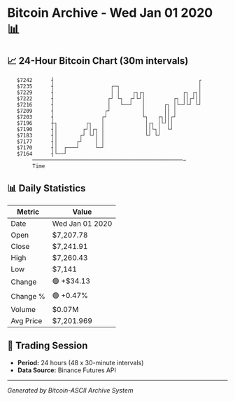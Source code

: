 # Bitcoin Archive - Wed Jan 01 2020 📊

## 📈 24-Hour Bitcoin Chart (30m intervals)

```
   $7242      ┤                                              ┌ 
   $7235      ┤                  ┌─┐                         │ 
   $7229      ┤                  │ │    ┌┐┌┐            ┌┐ ┌┐│ 
   $7222      ┤                 ┌┘ └┐  ┌┘└┘│         ┌┐ ││┌┘││ 
   $7216      ┤                 │   └──┘   │      ┌┐ │└─┘└┘ └┘ 
   $7209      ┤                ┌┘          │      ││ │         
   $7203      ┤               ┌┘           └┐   ┌┐││┌┘         
   $7196      ┼┐         ┌┐   │             │┌┐ │└┘││          
   $7190      ┤│        ┌┘│┌┐ │             ││└┐│  └┘          
   $7183      ┤│       ┌┘ └┘│ │             └┘ └┘              
   $7177      ┤│      ┌┘    │ │                                
   $7170      ┤│  ┌───┘     └─┘                                
   $7164      ┤└──┘                                            
        ────────────────────────────────────────────────→
        Time
```

## 📊 Daily Statistics

| Metric | Value |
|--------|-------|
| Date | Wed Jan 01 2020 |
| Open | $7,207.78 |
| Close | $7,241.91 |
| High | $7,260.43 |
| Low | $7,141 |
| Change | 🟢 +$34.13 |
| Change % | 🟢 +0.47% |
| Volume | $0.07M |
| Avg Price | $7,201.969 |

## 📅 Trading Session

- **Period:** 24 hours (48 x 30-minute intervals)
- **Data Source:** Binance Futures API

---
*Generated by Bitcoin-ASCII Archive System*
